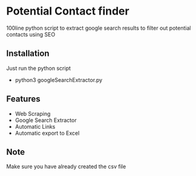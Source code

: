 # Potential Contact finder

100line python script to extract google search results to filter out potential contacts using SEO

## Installation
Just run the python script
- python3 googleSearchExtractor.py


## Features

- Web Scraping
- Google Search Extractor
- Automatic Links
- Automatic export to Excel

## Note
Make sure you have already created the csv file
